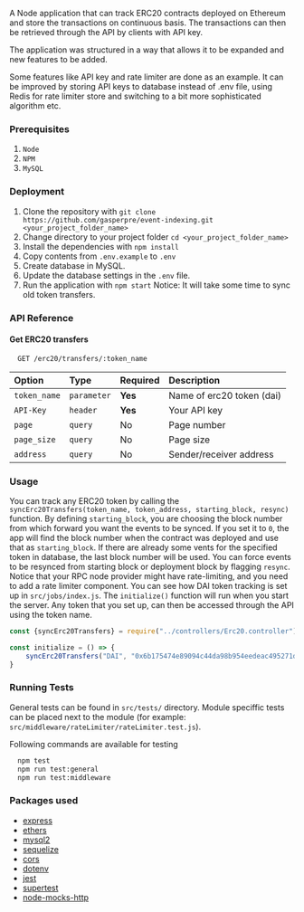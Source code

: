 A Node application that can track ERC20 contracts deployed on Ethereum
and store the transactions on continuous basis. The transactions can then be retrieved
through the API by clients with API key.

The application was structured in a way that allows it to be expanded and
new features to be added.

Some features like API key and rate limiter are done as an example. It can be improved by storing
API keys to database instead of .env file, using Redis for rate limiter store and switching to a bit more sophisticated algorithm etc.
### Prerequisites

1. `Node`
2. `NPM`
3. `MySQL`

### Deployment

1. Clone the repository with `git clone https://github.com/gasperpre/event-indexing.git <your_project_folder_name>`
2. Change directory to your project folder `cd <your_project_folder_name>`
3. Install the dependencies with `npm install`
4. Copy contents from `.env.example` to `.env`
5. Create database in MySQL.
6. Update the database settings in the `.env` file.
7. Run the application with `npm start`
Notice: It will take some time to sync old token transfers.


### API Reference

#### Get ERC20 transfers

```http
  GET /erc20/transfers/:token_name
```

| Option       | Type        | Required  | Description                |
| :----------- | :---------- |:--------- | :------------------------- |
| `token_name` | `parameter` | **Yes**   | Name of erc20 token (dai)  |
| `API-Key`    | `header`    | **Yes**   | Your API key               |
| `page`       | `query`     | No        | Page number                |
| `page_size`  | `query`     | No        | Page size                  |
| `address`    | `query`     | No        | Sender/receiver address    |

### Usage

You can track any ERC20 token by calling the `syncErc20Transfers(token_name, token_address, starting_block, resync)` function.
By defining `starting_block`, you are choosing the block number from which forward you want the events to be synced.
If you set it to `0`, the app will find the block number when the contract was deployed and use that as `starting_block`.
If there are already some vents for the specified token in database, the last block number will be used.
You can force events to be resynced from starting block or deployment block by flagging `resync`.
Notice that your RPC node provider might have rate-limiting, and you need to add a rate limiter component.
You can see how DAI token tracking is set up in `src/jobs/index.js`.
The `initialize()` function will run when you start the server.
Any token that you set up, can then be accessed through the API using the token name.

```javascript
const {syncErc20Transfers} = require("../controllers/Erc20.controller");

const initialize = () => {
    syncErc20Transfers("DAI", "0x6b175474e89094c44da98b954eedeac495271d0f");
}
```

### Running Tests

General tests can be found in `src/tests/` directory. Module speciffic tests can be placed next to the module
(for example: `src/middleware/rateLimiter/rateLimiter.test.js`).

Following commands are available for testing

```bash
  npm test
  npm run test:general
  npm run test:middleware
```

### Packages used
- [express](https://github.com/visionmedia/express)
- [ethers](https://github.com/ethers-io/ethers.js)
- [mysql2](https://github.com/sidorares/node-mysql2)
- [sequelize](https://github.com/sequelize/sequelize)
- [cors](https://github.com/expressjs/cors)
- [dotenv](https://github.com/motdotla/dotenv)
- [jest](https://github.com/facebook/jest)
- [supertest](https://github.com/visionmedia/supertest)
- [node-mocks-http](https://github.com/howardabrams/node-mocks-http)
